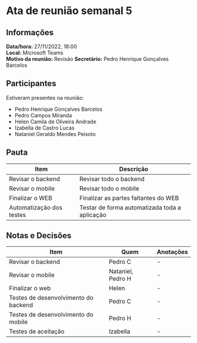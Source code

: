 # Ata de reunião semanal 5
  
## Informações
**Data/hora:** 27/11/2022, 18:00    
**Local:** Microsoft Teams  
**Motivo da reunião:** Revisão 
**Secretário:** Pedro Henrique Gonçalves Barcelos

## Participantes
Estiveram presentes na reunião:
- Pedro Henrique Gonçalves Barcelos
- Pedro Campos Miranda
- Helen Camila de Oliveira Andrade
- Izabella de Castro Lucas
- Nataniel Geraldo Mendes Peixoto

## Pauta

Item | Descrição
---- | ----
Revisar o backend | Revisar todo o backend
Revisar o mobile | Revisar todo o mobile
Finalizar o WEB | Finalizar as partes faltantes do WEB
Automatização dos testes | Testar de forma automatizada toda a aplicação


## Notas e Decisões
Item | Quem | Anotações |
---- | ---- | ---- |
Revisar o backend | Pedro C | -
Revisar o mobile | Nataniel, Pedro H | -
Finalizar o web | Helen | -
Testes de desenvolvimento do backend | Pedro C | -
Testes de desenvolvimento do mobile | Pedro H | -
Testes de aceitação | Izabella | -

